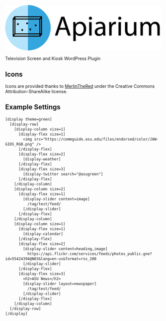 ![Apiarium](documentation/images/apiarium-with-text.png)

Television Screen and Kiosk WordPress Plugin

## Icons

Icons are provided thanks to [MerlinTheRed](http://merlinthered.deviantart.com/art/plain-weather-icons-157162192) under the Creative Commons Attribution-ShareAlike license.

## Example Settings

```
[display theme=green]
  [display-row]
    [display-column size=1]
      [display-flex size=1]
        <img src="https://commguide.asu.edu/files/endorsed/color/JAW-GIOS_RGB.png" />
      [/display-flex]
      [display-flex size=2]
        [display-weather]
      [/display-flex]
      [display-flex size=3]
        [display-twitter search="@asugreen"]
      [/display-flex]
    [/display-column]
    [display-column size=2]
      [display-flex size=1]
        [display-slider content=image]
          /tag/test/feed/
        [/display-slider]
      [/display-flex]
    [/display-column]
    [display-column size=1]
      [display-flex size=1]
        [display-calendar]
      [/display-flex]
      [display-flex size=2]
        [display-slider content=heading,image]
          https://api.flickr.com/services/feeds/photos_public.gne?id=55424394@N03&lang=en-us&format=rss_200
        [/display-slider]
      [/display-flex]
      [display-flex size=3]
        <h2>ASU News</h2>
        [display-slider layout=newspaper]
          /tag/test/feed/
        [/display-slider]
      [/display-flex]
    [/display-column]
  [/display-row]
[/display]
```